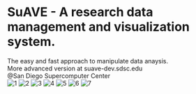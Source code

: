 # SuAVE - A research data management and visualization system.
The easy and fast approach to manipulate data anaysis. <br>
More advanced version at suave-dev.sdsc.edu <br>
@San Diego Supercomputer Center<br>
![1](https://cloud.githubusercontent.com/assets/11729695/17497659/d9f74a22-5d77-11e6-98eb-990ba6c8486d.png)
![2](https://cloud.githubusercontent.com/assets/11729695/17497645/cd600f24-5d77-11e6-9ebb-269ac156c41f.png)
![3](https://cloud.githubusercontent.com/assets/11729695/17497655/d60995f0-5d77-11e6-9237-36bb02328c4c.png)
![4](https://cloud.githubusercontent.com/assets/11729695/17497650/d2901e44-5d77-11e6-88c7-19334383c71d.png)
![5](https://cloud.githubusercontent.com/assets/11729695/17497645/cd600f24-5d77-11e6-9ebb-269ac156c41f.png)
![6](https://cloud.githubusercontent.com/assets/11729695/17497754/56cdc6e8-5d78-11e6-81ba-e50319960a31.png)
![7](https://cloud.githubusercontent.com/assets/11729695/17497774/680ee1a8-5d78-11e6-8eb5-25a33e212843.png)
